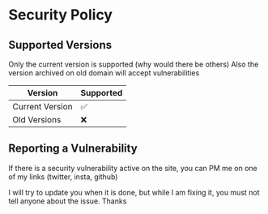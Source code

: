 # Security Policy

## Supported Versions

Only the current version is supported (why would there be others)
Also the version archived on old domain will accept vulnerabilities

| Version         | Supported          |
| --------------- | ------------------ |
| Current Version | :white_check_mark: |
| Old Versions    | :x:                |

## Reporting a Vulnerability

If there is a security vulnerability active on the site, you can PM
me on one of my links (twitter, insta, github)

I will try to update you when it is done, but while I am fixing it,
you must not tell anyone about the issue. Thanks
